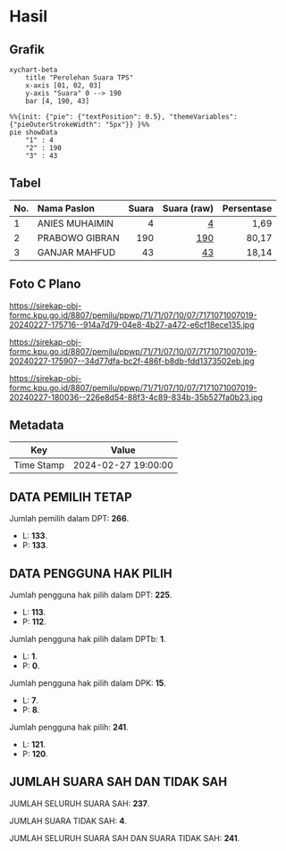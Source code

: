 # Hasil

## Grafik

```mermaid
xychart-beta
    title "Perolehan Suara TPS"
    x-axis [01, 02, 03]
    y-axis "Suara" 0 --> 190
    bar [4, 190, 43]
```

```mermaid
%%{init: {"pie": {"textPosition": 0.5}, "themeVariables": {"pieOuterStrokeWidth": "5px"}} }%%
pie showData
    "1" : 4
    "2" : 190
    "3" : 43
```

## Tabel

| No. | Nama Paslon    | Suara | Suara (raw) | Persentase |
|:--- |:-------------- | -----:| -----------:| ----------:|
| 1   | ANIES MUHAIMIN | 4     | [4][p-1]    | 1,69       |
| 2   | PRABOWO GIBRAN | 190   | [190][p-2]  | 80,17      |
| 3   | GANJAR MAHFUD  | 43    | [43][p-3]   | 18,14      |


[p-1]: https://github.com/gigit-pemilu/pemilu-2024-71-sulawesi-utara/blob/main/pilpres/hitung-suara/sub/71-sulawesi-utara/sub/71-kota-manado/sub/07-wanea/sub/1007-tingkulu/sub/019-tps/sub/paslon-1.txt
[p-2]: https://github.com/gigit-pemilu/pemilu-2024-71-sulawesi-utara/blob/main/pilpres/hitung-suara/sub/71-sulawesi-utara/sub/71-kota-manado/sub/07-wanea/sub/1007-tingkulu/sub/019-tps/sub/paslon-2.txt
[p-3]: https://github.com/gigit-pemilu/pemilu-2024-71-sulawesi-utara/blob/main/pilpres/hitung-suara/sub/71-sulawesi-utara/sub/71-kota-manado/sub/07-wanea/sub/1007-tingkulu/sub/019-tps/sub/paslon-3.txt

## Foto C Plano

https://sirekap-obj-formc.kpu.go.id/8807/pemilu/ppwp/71/71/07/10/07/7171071007019-20240227-175716--914a7d79-04e8-4b27-a472-e6cf18ece135.jpg

https://sirekap-obj-formc.kpu.go.id/8807/pemilu/ppwp/71/71/07/10/07/7171071007019-20240227-175907--34d77dfa-bc2f-486f-b8db-fdd1373502eb.jpg

https://sirekap-obj-formc.kpu.go.id/8807/pemilu/ppwp/71/71/07/10/07/7171071007019-20240227-180036--226e8d54-88f3-4c89-834b-35b527fa0b23.jpg


## Metadata

| Key        | Value               |
| ---------- | ------------------- |
| Time Stamp | 2024-02-27 19:00:00 |


## DATA PEMILIH TETAP

Jumlah pemilih dalam DPT: **266**.
 * L: **133**.
 * P: **133**.

## DATA PENGGUNA HAK PILIH

Jumlah pengguna hak pilih dalam DPT: **225**.
 * L: **113**.
 * P: **112**.

Jumlah pengguna hak pilih dalam DPTb: **1**.
 * L: **1**.
 * P: **0**.

Jumlah pengguna hak pilih dalam DPK: **15**.
 * L: **7**.
 * P: **8**.

Jumlah pengguna hak pilih: **241**.
 * L: **121**.
 * P: **120**.

## JUMLAH SUARA SAH DAN TIDAK SAH

JUMLAH SELURUH SUARA SAH: **237**.

JUMLAH SUARA TIDAK SAH: **4**.

JUMLAH SELURUH SUARA SAH DAN SUARA TIDAK SAH: **241**.


